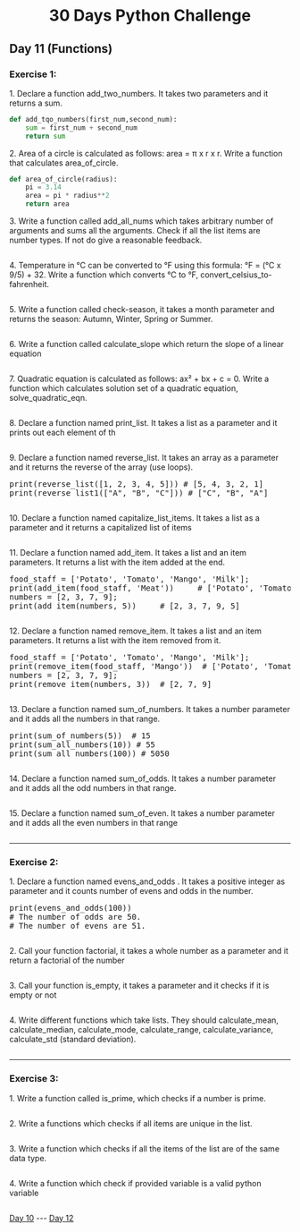 <h1 align="center">30 Days Python Challenge</h1>
<h2>Day 11 (Functions)</h2>
<h3>Exercise 1:</h3>
<p>1. Declare a function add_two_numbers. It takes two parameters and it returns a sum.</p>

```py
def add_tqo_numbers(first_num,second_num):
    sum = first_num + second_num
    return sum
```

<p>2. Area of a circle is calculated as follows: area = π x r x r. Write a function that calculates area_of_circle.</p>

```py
def area_of_circle(radius):
    pi = 3.14
    area = pi * radius**2
    return area
```

<p>3. Write a function called add_all_nums which takes arbitrary number of arguments and sums all the arguments. Check if all the list items are number types. If not do give a reasonable feedback.</p>

```py
```

<p>4. Temperature in °C can be converted to °F using this formula: °F = (°C x 9/5) + 32. Write a function which converts °C to °F, convert_celsius_to-fahrenheit.</p>

```py
```

<p>5. Write a function called check-season, it takes a month parameter and returns the season: Autumn, Winter, Spring or Summer.</p>

```py
```

<p>6. Write a function called calculate_slope which return the slope of a linear equation</p>

```py
```

<p>7. Quadratic equation is calculated as follows: ax² + bx + c = 0. Write a function which calculates solution set of a quadratic equation, solve_quadratic_eqn.</p>

```py
```

<p>8. Declare a function named print_list. It takes a list as a parameter and it prints out each element of th</p>

```py
```

<p>9. Declare a function named reverse_list. It takes an array as a parameter and it returns the reverse of the array (use loops).</p>

<pre>
print(reverse_list([1, 2, 3, 4, 5])) # [5, 4, 3, 2, 1]
print(reverse_list1(["A", "B", "C"])) # ["C", "B", "A"]
</pre>

```py
```

<p>10. Declare a function named capitalize_list_items. It takes a list as a parameter and it returns a capitalized list of items</p>

```py
```

<p>11. Declare a function named add_item. It takes a list and an item parameters. It returns a list with the item added at the end.</p>

<pre>
food_staff = ['Potato', 'Tomato', 'Mango', 'Milk'];
print(add_item(food_staff, 'Meat'))     # ['Potato', 'Tomato', 'Mango', 'Milk','Meat'];
numbers = [2, 3, 7, 9];
print(add_item(numbers, 5))     # [2, 3, 7, 9, 5]
</pre>

```py
```

<p>12. Declare a function named remove_item. It takes a list and an item parameters. It returns a list with the item removed from it.</p>

<pre>
food_staff = ['Potato', 'Tomato', 'Mango', 'Milk'];
print(remove_item(food_staff, 'Mango'))  # ['Potato', 'Tomato', 'Milk'];
numbers = [2, 3, 7, 9];
print(remove_item(numbers, 3))  # [2, 7, 9]
</pre>

```py
```

<p>13. Declare a function named sum_of_numbers. It takes a number parameter and it adds all the numbers in that range.</p>

<pre>
print(sum_of_numbers(5))  # 15
print(sum_all_numbers(10)) # 55
print(sum_all_numbers(100)) # 5050
</pre>

```py
```

<p>14. Declare a function named sum_of_odds. It takes a number parameter and it adds all the odd numbers in that range.</p>

```py
```

<p>15. Declare a function named sum_of_even. It takes a number parameter and it adds all the even numbers in that range</p>

```py
```

<hr/>
<h3>Exercise 2:</h3>
<p>1. Declare a function named evens_and_odds . It takes a positive integer as parameter and it counts number of evens and odds in the number.</p>

<pre>
print(evens_and_odds(100))
# The number of odds are 50.
# The number of evens are 51.
</pre>

```py
```

<p>2. Call your function factorial, it takes a whole number as a parameter and it return a factorial of the number</p>

```py
```

<p>3. Call your function is_empty, it takes a parameter and it checks if it is empty or not</p>

```py
```

<p>4. Write different functions which take lists. They should calculate_mean, calculate_median, calculate_mode, calculate_range, calculate_variance, calculate_std (standard deviation). </p>

```py
```

<hr/>
<h3>Exercise 3:</h3>
<p>1. Write a function called is_prime, which checks if a number is prime.</p>

```py
```

<p>2. Write a functions which checks if all items are unique in the list.</p>

```py
```

<p>3. Write a function which checks if all the items of the list are of the same data type.</p>

```py
```

<p>4. Write a function which check if provided variable is a valid python variable</p>

```py
```

<a href="Day10.md">Day 10</a> --- <a href="Day12.md">Day 12</a>
